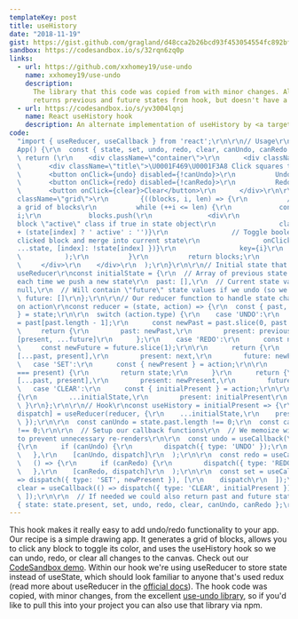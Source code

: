 ```yaml
---
templateKey: post
title: useHistory
date: "2018-11-19"
gist: https://gist.github.com/gragland/d48cca2b26bcd93f453054554fc892bf
sandbox: https://codesandbox.io/s/32rqn6zq0p
links:
  - url: https://github.com/xxhomey19/use-undo
    name: xxhomey19/use-undo
    description:
      The library that this code was copied from with minor changes. Also
      returns previous and future states from hook, but doesn't have a clear action.
  - url: https://codesandbox.io/s/yv3004lqnj
    name: React useHistory hook
    description: An alternate implementation of useHistory by <a target="_blank"  href="https://twitter.com/juice49">@juice49</a>.
code:
  "import { useReducer, useCallback } from 'react';\r\n\r\n// Usage\r\nfunction
  App() {\r\n  const { state, set, undo, redo, clear, canUndo, canRedo } = useHistory({});\r\n\r\n
  \ return (\r\n    <div className=\"container\">\r\n      <div className=\"controls\">\r\n
  \       <div className=\"title\">\U0001F469‍\U0001F3A8 Click squares to draw</div>\r\n
  \       <button onClick={undo} disabled={!canUndo}>\r\n          Undo\r\n        </button>\r\n
  \       <button onClick={redo} disabled={!canRedo}>\r\n          Redo\r\n        </button>\r\n
  \       <button onClick={clear}>Clear</button>\r\n      </div>\r\n\r\n      <div
  className=\"grid\">\r\n        {((blocks, i, len) => {\r\n          // Generate
  a grid of blocks\r\n          while (++i <= len) {\r\n            const index =
  i;\r\n            blocks.push(\r\n              <div\r\n                // Give
  block \"active\" class if true in state object\r\n                className={'block'
  + (state[index] ? ' active' : '')}\r\n                // Toggle boolean value of
  clicked block and merge into current state\r\n                onClick={() => set({
  ...state, [index]: !state[index] })}\r\n                key={i}\r\n              />\r\n
  \           );\r\n          }\r\n          return blocks;\r\n        })([], 0, 625)}\r\n
  \     </div>\r\n    </div>\r\n  );\r\n}\r\n\r\n// Initial state that we pass into
  useReducer\r\nconst initialState = {\r\n  // Array of previous state values updated
  each time we push a new state\r\n  past: [],\r\n  // Current state value\r\n  present:
  null,\r\n  // Will contain \"future\" state values if we undo (so we can redo)\r\n
  \ future: []\r\n};\r\n\r\n// Our reducer function to handle state changes based
  on action\r\nconst reducer = (state, action) => {\r\n  const { past, present, future
  } = state;\r\n\r\n  switch (action.type) {\r\n    case 'UNDO':\r\n      const previous
  = past[past.length - 1];\r\n      const newPast = past.slice(0, past.length - 1);\r\n\r\n
  \     return {\r\n        past: newPast,\r\n        present: previous,\r\n        future:
  [present, ...future]\r\n      };\r\n    case 'REDO':\r\n      const next = future[0];\r\n
  \     const newFuture = future.slice(1);\r\n\r\n      return {\r\n        past:
  [...past, present],\r\n        present: next,\r\n        future: newFuture\r\n      };\r\n
  \   case 'SET':\r\n      const { newPresent } = action;\r\n\r\n      if (newPresent
  === present) {\r\n        return state;\r\n      }\r\n      return {\r\n        past:
  [...past, present],\r\n        present: newPresent,\r\n        future: []\r\n      };\r\n
  \   case 'CLEAR':\r\n      const { initialPresent } = action;\r\n\r\n      return
  {\r\n        ...initialState,\r\n        present: initialPresent\r\n      };\r\n
  \ }\r\n};\r\n\r\n// Hook\r\nconst useHistory = initialPresent => {\r\n  const [state,
  dispatch] = useReducer(reducer, {\r\n    ...initialState,\r\n    present: initialPresent\r\n
  \ });\r\n\r\n  const canUndo = state.past.length !== 0;\r\n  const canRedo = state.future.length
  !== 0;\r\n\r\n  // Setup our callback functions\r\n  // We memoize with useCallback
  to prevent unnecessary re-renders\r\n\r\n  const undo = useCallback(\r\n    () =>
  {\r\n      if (canUndo) {\r\n        dispatch({ type: 'UNDO' });\r\n      }\r\n
  \   },\r\n    [canUndo, dispatch]\r\n  );\r\n\r\n  const redo = useCallback(\r\n
  \   () => {\r\n      if (canRedo) {\r\n        dispatch({ type: 'REDO' });\r\n      }\r\n
  \   },\r\n    [canRedo, dispatch]\r\n  );\r\n\r\n  const set = useCallback(newPresent
  => dispatch({ type: 'SET', newPresent }), [\r\n    dispatch\r\n  ]);\r\n\r\n  const
  clear = useCallback(() => dispatch({ type: 'CLEAR', initialPresent }), [\r\n    dispatch\r\n
  \ ]);\r\n\r\n  // If needed we could also return past and future state\r\n  return
  { state: state.present, set, undo, redo, clear, canUndo, canRedo };\r\n};"
---
```


This hook makes it really easy to add undo/redo functionality to your app. Our recipe is a simple drawing app. It generates a grid of blocks, allows you to click any block to toggle its color, and uses the useHistory hook so we can undo, redo, or clear all changes to the canvas. Check out our [CodeSandbox demo](https://codesandbox.io/s/32rqn6zq0p). Within our hook we're using useReducer to store state instead of useState, which should look familiar to anyone that's used redux (read more about useReducer in the [official docs](https://reactjs.org/docs/hooks-reference.html#usereducer)). The hook code was copied, with minor changes, from the excellent [use-undo library](https://github.com/xxhomey19/use-undo), so if you'd like to pull this into your project you can also use that library via npm.
